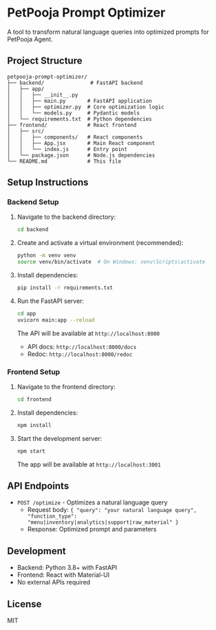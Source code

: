 # PetPooja Prompt Optimizer

A tool to transform natural language queries into optimized prompts for PetPooja Agent.

## Project Structure

```
petpooja-prompt-optimizer/
├── backend/               # FastAPI backend
│   ├── app/
│   │   ├── __init__.py
│   │   ├── main.py       # FastAPI application
│   │   ├── optimizer.py  # Core optimization logic
│   │   └── models.py     # Pydantic models
│   └── requirements.txt  # Python dependencies
├── frontend/             # React frontend
│   ├── src/
│   │   ├── components/   # React components
│   │   ├── App.jsx       # Main React component
│   │   └── index.js      # Entry point
│   └── package.json      # Node.js dependencies
└── README.md             # This file
```

## Setup Instructions

### Backend Setup

1. Navigate to the backend directory:
   ```bash
   cd backend
   ```

2. Create and activate a virtual environment (recommended):
   ```bash
   python -m venv venv
   source venv/bin/activate  # On Windows: venv\Scripts\activate
   ```

3. Install dependencies:
   ```bash
   pip install -r requirements.txt
   ```

4. Run the FastAPI server:
   ```bash
   cd app
   uvicorn main:app --reload
   ```
   The API will be available at `http://localhost:8000`
   - API docs: `http://localhost:8000/docs`
   - Redoc: `http://localhost:8000/redoc`

### Frontend Setup

1. Navigate to the frontend directory:
   ```bash
   cd frontend
   ```

2. Install dependencies:
   ```bash
   npm install
   ```

3. Start the development server:
   ```bash
   npm start
   ```
   The app will be available at `http://localhost:3001`

## API Endpoints

- `POST /optimize` - Optimizes a natural language query
  - Request body: `{ "query": "your natural language query", "function_type": "menu|inventory|analytics|support|raw_material" }`
  - Response: Optimized prompt and parameters

## Development

- Backend: Python 3.8+ with FastAPI
- Frontend: React with Material-UI
- No external APIs required

## License

MIT
